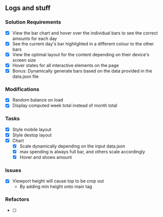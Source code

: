 ## Logs and stuff


### Solution Requirements
- [x] View the bar chart and hover over the individual bars to see the correct amounts for each day
- [x] See the current day's bar highlighted in a different colour to the other bars
- [x] View the optimal layout for the content depending on their device's screen size
- [x] Hover states for all interactive elements on the page
- [x] Bonus: Dynamically generate bars based on the data provided in the data.json file

### Modifications
- [x] Random balance on load
- [x] Display computed week total instead of month total

### Tasks
- [x] Style mobile layout
- [x] Style destop layout 
- [x] Chart
  - [x] Scale dynamically depending on the input data.json
  - [x] max spending is always full bar, and others scale accordingly
  - [x] Hover and shows amount 

### Issues
- [x] Viewport height will cause top to be crop out
  - By adding min height onto main tag



### Refactors 
- [ ] 
